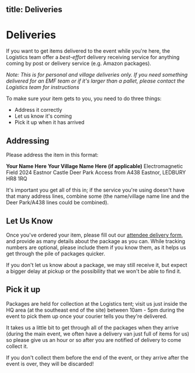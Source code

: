 title: Deliveries
---
# Deliveries

If you want to get items delivered to the event while you're here, the Logistics team offer a *best-effort* delivery receiving service for anything coming by post or delivery service (e.g. Amazon packages).

*Note: This is for personal and village deliveries only. If you need something delivered for an EMF team or if it's larger than a pallet, please contact the Logistics team for instructions*

To make sure your item gets to you, you need to do three things:

* Address it correctly
* Let us know it's coming
* Pick it up when it has arrived

## Addressing

Please address the item in this format:

**Your Name Here**
**Your Village Name Here (if applicable)**
Electromagnetic Field 2024
Eastnor Castle Deer Park
Access from A438
Eastnor, LEDBURY HR8 1RQ

It's important you get all of this in; if the service you're using doesn't
have that many address lines, combine some (the name/village name line and the
Deer Park/A438 lines could be combined).

## Let Us Know

Once you've ordered your item, please fill out our [attendee delivery form](https://grist.orga.emfcamp.org/forms/8K5iWGnmsyHS71NDesWDQy/7), and provide as many details about the package as you can. While tracking numbers are optional, please include them if you know them, as it helps us get through the pile of packages quicker.

If you don't let us know about a package, we may still receive it, but expect a bigger delay at pickup or the possibility that we won't be able to find it.

## Pick it up

Packages are held for collection at the Logistics tent; visit us just inside the HQ area (at the southeast end of the site) between 10am - 5pm during the event to pick them up once your courier tells you they're delivered.

It takes us a little bit to get through all of the packages when they arrive (during the main event, we often have a delivery van just full of items for us) so please give us an hour or so after you are notified of delivery to come collect it.

If you don't collect them before the end of the event, or they arrive after the event is over, they will be discarded!
